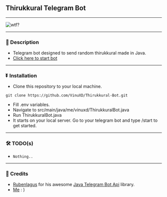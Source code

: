 ## Thirukkural Telegram Bot
---

<img align="center" alt="wtf?" src=https://malaikovil.files.wordpress.com/2017/04/mzl-yrujcpws.png></img>

---

### 🧾 Description

* Telegram bot designed to send random thirukkural made in Java.
* [Click here to start bot](https://telegram.me/ThirukkuralRobot?start=start)

---

### ⏬ Installation

* Clone this repository to your local machine.

```git
git clone https://github.com/VinuXD/Thirukkural-Bot.git
```

* Fill .env variables.
* Navigate to src/main/java/me/vinuxd/ThirukkuralBot.java
* Run ThirukkuralBot.java
* It starts on your local server. Go to your telegram bot and type /start to get started.

---

### 🛠 TODO(s)

* `Nothing..`

---

### 🌟 Credits

* [Rubenlagus](https://github.com/rubenlagus) for his awesome [Java Telegram Bot Api](https://github.com/rubenlagus/telegrambots) library.
* [Me](https://github.com/vinuxd) : )
